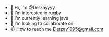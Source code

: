- 👋 Hi, I’m @Derzayyyy
- 👀 I’m interested in rugby  
- 🌱 I’m currently learning java
- 💞️ I’m looking to collaborate on 
- 📫 How to reach me Derzay1995@gmail.com

<!---
Derzayyyy/Derzayyyy is a ✨ special ✨ repository because its `README.md` (this file) appears on your GitHub profile.
You can click the Preview link to take a look at your changes.
--->
